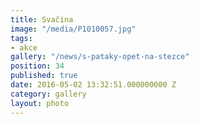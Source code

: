 ```yaml
---
title: Svačina
image: "/media/P1010057.jpg"
tags:
- akce
gallery: "/news/s-pataky-opet-na-stezce"
position: 34
published: true
date: 2016-05-02 13:32:51.000000000 Z
category: gallery
layout: photo
---
```

